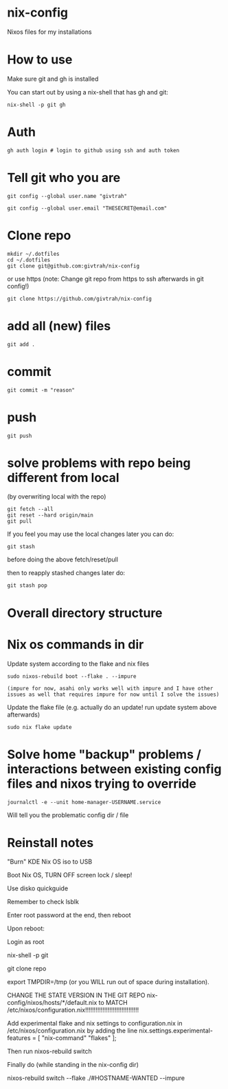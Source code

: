 # nix-config
Nixos files for my installations

# How to use
Make sure git and gh is installed

You can start out by using a nix-shell that has gh and git:

```
nix-shell -p git gh
```

# Auth
```
gh auth login # login to github using ssh and auth token
```

# Tell git who you are
```
git config --global user.name "givtrah"

git config --global user.email "THESECRET@email.com"
```

# Clone repo
```
mkdir ~/.dotfiles
cd ~/.dotfiles
git clone git@github.com:givtrah/nix-config
```
or use https 
(note: Change git repo from https to ssh afterwards in git config!)
```
git clone https://github.com/givtrah/nix-config
```
# add all (new) files
```
git add .
```
# commit
```
git commit -m "reason"
```
# push
```
git push
```

# solve problems with repo being different from local
(by overwriting local with the repo)

```
git fetch --all
git reset --hard origin/main
git pull
```
If you feel you may use the local changes later you can do:

```
git stash
```
before doing the above fetch/reset/pull

then to reapply stashed changes later do:

```
git stash pop
```

# Overall directory structure


# Nix os commands in dir

Update system according to the flake and nix files
```
sudo nixos-rebuild boot --flake . --impure

(impure for now, asahi only works well with impure and I have other issues as well that requires impure for now until I solve the issues)
```

Update the flake file (e.g. actually do an update! run update system above afterwards)
```
sudo nix flake update

```

# Solve home "backup" problems / interactions between existing config files and nixos trying to override
```
journalctl -e --unit home-manager-USERNAME.service
```
Will tell you the problematic config dir / file



# Reinstall notes
"Burn" KDE Nix OS iso to USB

Boot Nix OS, TURN OFF screen lock / sleep!

Use disko quickguide

Remember to check lsblk

Enter root password at the end, then reboot

Upon reboot:

Login as root

nix-shell -p git

git clone repo

export TMPDIR=/tmp
(or you WILL run out of space during installation).

CHANGE THE STATE VERSION IN THE GIT REPO nix-config/nixos/hosts/*/default.nix to MATCH /etc/nixos/configuration.nix!!!!!!!!!!!!!!!!!!!!!!!!!!!!!!!

Add experimental flake and nix settings to configuration.nix in /etc/nixos/configuration.nix by adding the line
  nix.settings.experimental-features = [ "nix-command" "flakes" ];

Then run
nixos-rebuild switch

Finally do (while standing in the nix-config dir)

nixos-rebuild switch --flake ./#HOSTNAME-WANTED --impure


 






